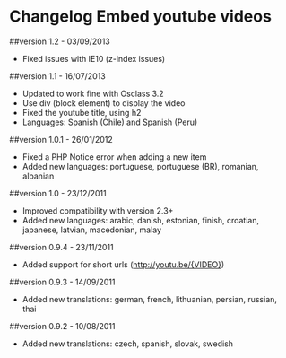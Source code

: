 Changelog Embed youtube videos
==============================

##version 1.2 - 03/09/2013

* Fixed issues with IE10 (z-index issues)

##version 1.1 - 16/07/2013

* Updated to work fine with Osclass 3.2
* Use div (block element) to display the video
* Fixed the youtube title, using h2
* Languages: Spanish (Chile) and Spanish (Peru)

##version 1.0.1 - 26/01/2012

* Fixed a PHP Notice error when adding a new item
* Added new languages: portuguese, portuguese (BR), romanian, albanian

##version 1.0 - 23/12/2011

* Improved compatibility with version 2.3+
* Added new languages: arabic, danish, estonian, finish, croatian, japanese, latvian, macedonian, malay

##version 0.9.4 - 23/11/2011

* Added support for short urls (http://youtu.be/{VIDEO})

##version 0.9.3 - 14/09/2011

* Added new translations: german, french, lithuanian, persian, russian, thai

##version 0.9.2 - 10/08/2011

* Added new translations: czech, spanish, slovak, swedish
